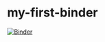 # my-first-binder


[![Binder](https://mybinder.org/badge_logo.svg)](hhttps://hub.gke2.mybinder.org/user/marcodona-clts-my-first-binder-b386nja6/notebooks/FrameOptimization.ipynb)

